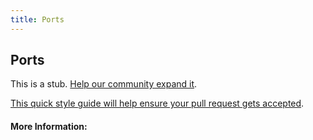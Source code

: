 ```yaml
---
title: Ports
---
```


## Ports

This is a stub. [Help our community expand it](https://github.com/freeCodeCamp/guide-articles/tree/master/articles/Computer-Science/Ports/index.md).

[This quick style guide will help ensure your pull request gets accepted](https://github.com/freeCodeCamp/guide-articles/blob/master/README.md).

<!-- The article goes here, in GitHub-flavored Markdown. Feel free to add YouTube videos, images, and CodePen/JSBin embeds  -->

#### More Information:
<!-- Please add any articles you think might be helpful to read before writing the article -->


